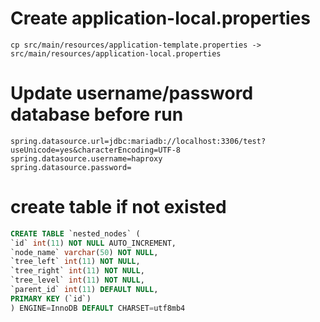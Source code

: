 # Create application-local.properties
```
cp src/main/resources/application-template.properties -> src/main/resources/application-local.properties
``` 



# Update username/password database before run
```
spring.datasource.url=jdbc:mariadb://localhost:3306/test?useUnicode=yes&characterEncoding=UTF-8
spring.datasource.username=haproxy
spring.datasource.password=
```

# create table if not existed
```sql
CREATE TABLE `nested_nodes` (
`id` int(11) NOT NULL AUTO_INCREMENT,
`node_name` varchar(50) NOT NULL,
`tree_left` int(11) NOT NULL,
`tree_right` int(11) NOT NULL,
`tree_level` int(11) NOT NULL,
`parent_id` int(11) DEFAULT NULL,
PRIMARY KEY (`id`)
) ENGINE=InnoDB DEFAULT CHARSET=utf8mb4
```